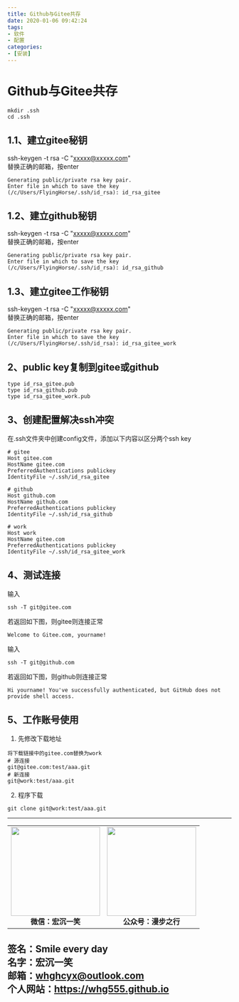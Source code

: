 ```yaml
---
title: Github与Gitee共存
date: 2020-01-06 09:42:24
tags:
- 软件
- 配置
categories:
- [安装]
---
```

# Github与Gitee共存 #

```
mkdir .ssh
cd .ssh
```

## 1.1、建立gitee秘钥 ##
ssh-keygen -t rsa -C "xxxxx@xxxxx.com"  
替换正确的邮箱，按enter  

```
Generating public/private rsa key pair.  
Enter file in which to save the key (/c/Users/FlyingHorse/.ssh/id_rsa): id_rsa_gitee   
```

## 1.2、建立github秘钥 ##
ssh-keygen -t rsa -C "xxxxx@xxxxx.com"  
替换正确的邮箱，按enter    

```
Generating public/private rsa key pair.  
Enter file in which to save the key (/c/Users/FlyingHorse/.ssh/id_rsa): id_rsa_github   
```

## 1.3、建立gitee工作秘钥 ##
ssh-keygen -t rsa -C "xxxxx@xxxxx.com"  
替换正确的邮箱，按enter    

```
Generating public/private rsa key pair.  
Enter file in which to save the key (/c/Users/FlyingHorse/.ssh/id_rsa): id_rsa_gitee_work   
```

## 2、public key复制到gitee或github ##

```
type id_rsa_gitee.pub
type id_rsa_github.pub  
type id_rsa_gitee_work.pub
```

## 3、创建配置解决ssh冲突 ##
在.ssh文件夹中创建config文件，添加以下内容以区分两个ssh key

```
# gitee
Host gitee.com
HostName gitee.com
PreferredAuthentications publickey
IdentityFile ~/.ssh/id_rsa_gitee

# github
Host github.com
HostName github.com
PreferredAuthentications publickey
IdentityFile ~/.ssh/id_rsa_github

# work
Host work
HostName gitee.com
PreferredAuthentications publickey
IdentityFile ~/.ssh/id_rsa_gitee_work
```

## 4、测试连接 ##
输入

```
ssh -T git@gitee.com
```

若返回如下图，则gitee则连接正常

```
Welcome to Gitee.com, yourname!
```

 输入

```
ssh -T git@github.com
```

若返回如下图，则github则连接正常

```
Hi yourname! You've successfully authenticated, but GitHub does not provide shell access.
```

## 5、工作账号使用 ##
1. 先修改下载地址 

```
将下载链接中的gitee.com替换为work
# 源连接
git@gitee.com:test/aaa.git
# 新连接
git@work:test/aaa.git
```

2. 程序下载
```
git clone git@work:test/aaa.git
```

---
<center>
<table>
    <tr>
        <td >
            <center>
                <img src="https://i.loli.net/2020/01/08/CJz85Sbal6M7EOV.png" width="200"/>
            </center>
            <center style="font-weight:900">
                微信：宏沉一笑
            </center>
        </td>
        <td >
            <center>
                <img src="https://i.loli.net/2020/01/08/veq2DSphHME9KPV.jpg" width="200"/>
            </center>
            <center style="font-weight:900">
                公众号：漫步之行
            </center>
        </td>
    </tr>
</table>
</center>


**签名：Smile every day**    
**名字：宏沉一笑**   
**邮箱：whghcyx@outlook.com**  
**个人网站：https://whg555.github.io**  
---